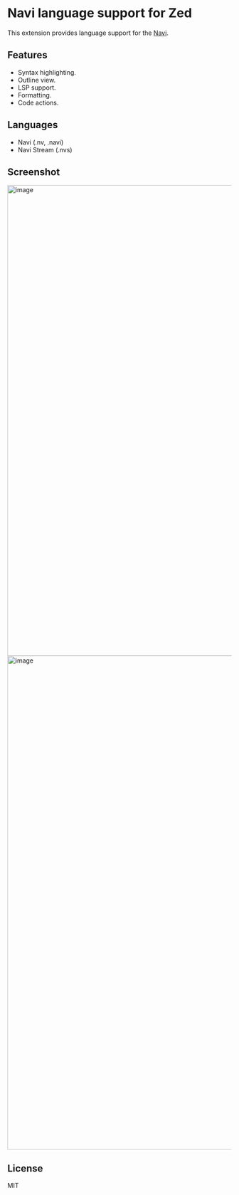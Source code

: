 # Navi language support for Zed

This extension provides language support for the [Navi](https://navi-lang.org).

## Features

- Syntax highlighting.
- Outline view.
- LSP support.
- Formatting.
- Code actions.

## Languages

- Navi (.nv, .navi)
- Navi Stream (.nvs)

## Screenshot

<img width="1058" alt="image" src="https://github.com/navi-language/zed-navi/assets/5518/cb98c2bf-f6f7-4f98-94c4-014c1fd164b2">

<img width="1110" alt="image" src="https://github.com/navi-language/zed-navi/assets/5518/5fda451e-e930-4da2-b4d7-ee8bd873d9ad">

## License

MIT
